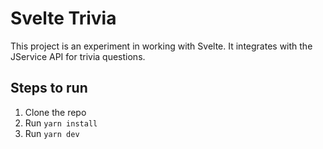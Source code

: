 # Svelte Trivia

This project is an experiment in working with Svelte. It integrates with the JService API for trivia questions.

## Steps to run

1. Clone the repo
1. Run `yarn install`
1. Run `yarn dev`
